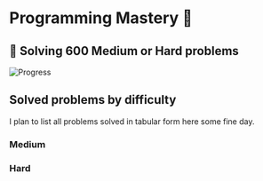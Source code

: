# Programming Mastery :punch:

## :goal_net:  Solving 600 Medium or Hard problems 

![Progress](https://progress-bar.dev/109/?scale=600&title=InterviewGod&width=500&color=babaca&suffix=+problems+solved)

## Solved problems by difficulty
I plan to list all problems solved in tabular form here some fine day.

### Medium

### Hard

